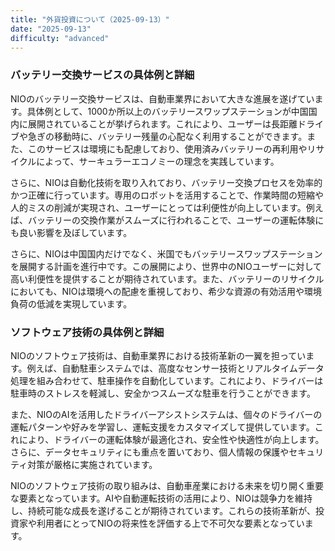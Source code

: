 ```yaml
---
title: "外貨投資について（2025-09-13）"
date: "2025-09-13"
difficulty: "advanced"
---
```


### バッテリー交換サービスの具体例と詳細

NIOのバッテリー交換サービスは、自動車業界において大きな進展を遂げています。具体例として、1000か所以上のバッテリースワップステーションが中国国内に展開されていることが挙げられます。これにより、ユーザーは長距離ドライブや急ぎの移動時に、バッテリー残量の心配なく利用することができます。また、このサービスは環境にも配慮しており、使用済みバッテリーの再利用やリサイクルによって、サーキュラーエコノミーの理念を実践しています。

さらに、NIOは自動化技術を取り入れており、バッテリー交換プロセスを効率的かつ正確に行っています。専用のロボットを活用することで、作業時間の短縮や人的ミスの削減が実現され、ユーザーにとっては利便性が向上しています。例えば、バッテリーの交換作業がスムーズに行われることで、ユーザーの運転体験にも良い影響を及ぼしています。

さらに、NIOは中国国内だけでなく、米国でもバッテリースワップステーションを展開する計画を進行中です。この展開により、世界中のNIOユーザーに対して高い利便性を提供することが期待されています。また、バッテリーのリサイクルにおいても、NIOは環境への配慮を重視しており、希少な資源の有効活用や環境負荷の低減を実現しています。

### ソフトウェア技術の具体例と詳細

NIOのソフトウェア技術は、自動車業界における技術革新の一翼を担っています。例えば、自動駐車システムでは、高度なセンサー技術とリアルタイムデータ処理を組み合わせて、駐車操作を自動化しています。これにより、ドライバーは駐車時のストレスを軽減し、安全かつスムーズな駐車を行うことができます。

また、NIOのAIを活用したドライバーアシストシステムは、個々のドライバーの運転パターンや好みを学習し、運転支援をカスタマイズして提供しています。これにより、ドライバーの運転体験が最適化され、安全性や快適性が向上します。さらに、データセキュリティにも重点を置いており、個人情報の保護やセキュリティ対策が厳格に実施されています。

NIOのソフトウェア技術の取り組みは、自動車産業における未来を切り開く重要な要素となっています。AIや自動運転技術の活用により、NIOは競争力を維持し、持続可能な成長を遂げることが期待されています。これらの技術革新が、投資家や利用者にとってNIOの将来性を評価する上で不可欠な要素となっています。
